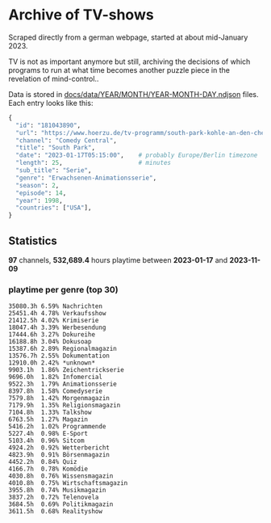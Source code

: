 # Archive of TV-shows

Scraped directly from a german webpage, started at about mid-January 2023.

TV is not as important anymore but still, archiving the decisions of which programs to run at what time
becomes another puzzle piece in the revelation of mind-control.. 

Data is stored in [docs/data/YEAR/MONTH/YEAR-MONTH-DAY.ndjson](docs/data/) files. 
Each entry looks like this:

```python
{
  "id": "181043890", 
  "url": "https://www.hoerzu.de/tv-programm/south-park-kohle-an-den-chefkoch/bid_181043890/", 
  "channel": "Comedy Central", 
  "title": "South Park", 
  "date": "2023-01-17T05:15:00",    # probably Europe/Berlin timezone 
  "length": 25,                     # minutes 
  "sub_title": "Serie", 
  "genre": "Erwachsenen-Animationsserie", 
  "season": 2, 
  "episode": 14, 
  "year": 1998, 
  "countries": ["USA"],
}
```

## Statistics

**97** channels, **532,689.4** hours playtime between **2023-01-17** and **2023-11-09**


### playtime per genre (top 30)

    35080.3h 6.59% Nachrichten
    25451.4h 4.78% Verkaufsshow
    21412.5h 4.02% Krimiserie
    18047.4h 3.39% Werbesendung
    17444.6h 3.27% Dokureihe
    16188.8h 3.04% Dokusoap
    15387.6h 2.89% Regionalmagazin
    13576.7h 2.55% Dokumentation
    12910.0h 2.42% *unknown*
    9903.1h  1.86% Zeichentrickserie
    9696.0h  1.82% Infomercial
    9522.3h  1.79% Animationsserie
    8397.8h  1.58% Comedyserie
    7579.8h  1.42% Morgenmagazin
    7179.9h  1.35% Religionsmagazin
    7104.8h  1.33% Talkshow
    6763.5h  1.27% Magazin
    5416.2h  1.02% Programmende
    5227.4h  0.98% E-Sport
    5103.4h  0.96% Sitcom
    4924.2h  0.92% Wetterbericht
    4823.9h  0.91% Börsenmagazin
    4452.2h  0.84% Quiz
    4166.7h  0.78% Komödie
    4030.8h  0.76% Wissensmagazin
    4010.8h  0.75% Wirtschaftsmagazin
    3955.8h  0.74% Musikmagazin
    3837.2h  0.72% Telenovela
    3684.5h  0.69% Politikmagazin
    3611.5h  0.68% Realityshow
